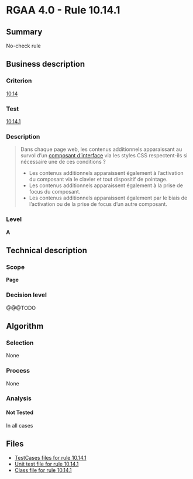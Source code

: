 # RGAA 4.0 - Rule 10.14.1

## Summary

No-check rule

## Business description

### Criterion

[10.14](https://www.numerique.gouv.fr/publications/rgaa-accessibilite/methode/criteres/#crit-10-14)

### Test

[10.14.1](https://www.numerique.gouv.fr/publications/rgaa-accessibilite/methode/criteres/#test-10-14-1)

### Description

> Dans chaque page web, les contenus additionnels apparaissant au survol d’un [composant d’interface](https://www.numerique.gouv.fr/publications/rgaa-accessibilite/methode/glossaire/#composant-d-interface) via les styles CSS respectent-ils si nécessaire une de ces conditions ?
> 
> * Les contenus additionnels apparaissent également à l’activation du composant via le clavier et tout dispositif de pointage.
> * Les contenus additionnels apparaissent également à la prise de focus du composant.
> * Les contenus additionnels apparaissent également par le biais de l’activation ou de la prise de focus d’un autre composant.

### Level

**A**


## Technical description

### Scope

**Page**

### Decision level

@@@TODO


## Algorithm

### Selection

None

### Process

None

### Analysis

#### Not Tested

In all cases


## Files

- [TestCases files for rule 10.14.1](https://gitlab.com/asqatasun/Asqatasun/-/tree/v5/rules/rules-rgaa4.0/src/test/resources/testcases/rgaa40/Rgaa40Rule101401/)
- [Unit test file for rule 10.14.1](https://gitlab.com/asqatasun/Asqatasun/-/blob/v5/rules/rules-rgaa4.0/src/test/java/org/asqatasun/rules/rgaa40/Rgaa40Rule101401Test.java)
- [Class file for rule 10.14.1](https://gitlab.com/asqatasun/Asqatasun/-/blob/v5/rules/rules-rgaa4.0/src/main/java/org/asqatasun/rules/rgaa40/Rgaa40Rule101401.java)


